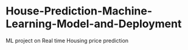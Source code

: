 # House-Prediction-Machine-Learning-Model-and-Deployment
ML project on Real time Housing price prediction
